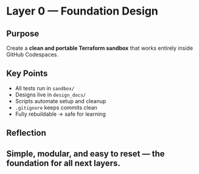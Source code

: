 # Layer 0 — Foundation Design

## Purpose
Create a **clean and portable Terraform sandbox** that works entirely inside GitHub Codespaces.

## Key Points
- All tests run in `sandbox/`
- Designs live in `design_docs/`
- Scripts automate setup and cleanup
- `.gitignore` keeps commits clean
- Fully rebuildable → safe for learning

## Reflection
Simple, modular, and easy to reset — the foundation for all next layers.
---